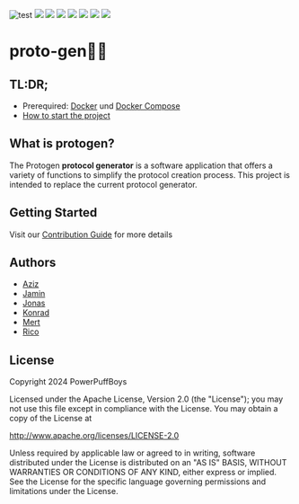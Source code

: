 ![test](https://img.shields.io/badge/next.js-000000?style=for-the-badge&logo=nextdotjs&logoColor=white)
![](https://img.shields.io/badge/Docker-2CA5E0?style=for-the-badge&logo=docker&logoColor=white)
![](https://img.shields.io/badge/Express%20js-000000?style=for-the-badge&logo=express&logoColor=white)
![](https://img.shields.io/badge/TypeScript-007ACC?style=for-the-badge&logo=typescript&logoColor=white)
![](https://img.shields.io/badge/Tailwind_CSS-38B2AC?style=for-the-badge&logo=tailwind-css&logoColor=white)
![](https://img.shields.io/badge/PostgreSQL-316192?style=for-the-badge&logo=postgresql&logoColor=white)
![](https://img.shields.io/badge/Cypress-17202C?style=for-the-badge&logo=cypress&logoColor=white)
![](https://img.shields.io/badge/Jest-C21325?style=for-the-badge&logo=jest&logoColor=white)
# **proto-gen🚀🚀**
## TL:DR;
* Prerequired: [Docker](https://docs.docker.com/get-docker/) und [Docker Compose](https://docs.docker.com/compose/)
* [How to start the project](https://git.thm.de/jayt30/proto-gen/-/wikis/Contribution-Guide#starting-the-project)
## What is protogen?
The Protogen **protocol generator** is a software application that offers a variety of functions to simplify the protocol creation process. This project is intended to replace the current protocol generator.

## Getting Started
Visit our [Contribution Guide](https://git.thm.de/jayt30/proto-gen/-/wikis/Contribution-Guide) for more details
## Authors
- [Aziz](https://de.linkedin.com/in/aziz-ali-meral-569521185)
- [Jamin](https://github.com/GitInVisualStudio)
- [Jonas](https://de.linkedin.com/in/nickel-jonas)
- [Konrad](https://de.linkedin.com/in/konrad-eckhardt)
- [Mert](https://github.com/Merto2706)
- [Rico](https://git.thm.de/rmlb37)

## License
Copyright 2024 PowerPuffBoys

Licensed under the Apache License, Version 2.0 (the "License");
you may not use this file except in compliance with the License.
You may obtain a copy of the License at

   http://www.apache.org/licenses/LICENSE-2.0

Unless required by applicable law or agreed to in writing, software
distributed under the License is distributed on an "AS IS" BASIS,
WITHOUT WARRANTIES OR CONDITIONS OF ANY KIND, either express or implied.
See the License for the specific language governing permissions and
limitations under the License.
